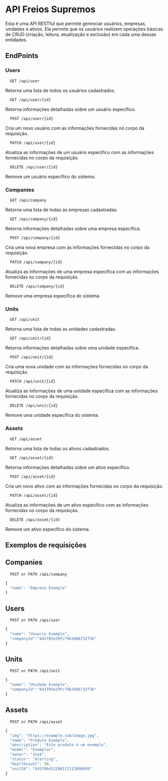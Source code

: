 
# API Freios Supremos 

Esta é uma API RESTful que permite gerenciar usuários, empresas, unidades e ativos. Ela permite que os usuários realizem operações básicas de CRUD (criação, leitura, atualização e exclusão) em cada uma dessas entidades.



## EndPoints

### Users

```http
  GET /api/user
```
Retorna uma lista de todos os usuários cadastrados.

```http
  GET /api/user/{id}
```
Retorna informações detalhadas sobre um usuário específico.

```http
  POST /api/user/{id}
```
Cria um novo usuário com as informações fornecidas no corpo da requisição.

```http
  PATCH /api/user/{id}
```
Atualiza as informações de um usuário específico com as informações fornecidas no corpo da requisição.

```http
  DELETE /api/user/{id}
```
Remove um usuário específico do sistema.

### Companies

```http
  GET /api/company
```
Retorna uma lista de todas as empresas cadastradas.

```http
  GET /api/company/{id}
```
Retorna informações detalhadas sobre uma empresa específica.

```http
  POST /api/company/{id}
```
Cria uma nova empresa com as informações fornecidas no corpo da requisição.

```http
  PATCH /api/company/{id}
```
Atualiza as informações de uma empresa específica com as informações fornecidas no corpo da requisição.

```http
  DELETE /api/company/{id}
```
Remove uma empresa específica do sistema.

### Units

```http
  GET /api/unit
```
Retorna uma lista de todas as unidades cadastradas.

```http
  GET /api/unit/{id}
```
Retorna informações detalhadas sobre uma unidade específica.

```http
  POST /api/unit/{id}
```
Cria uma nova unidade com as informações fornecidas no corpo da requisição.

```http
  PATCH /api/unit/{id}
```
Atualiza as informações de uma unidade específica com as informações fornecidas no corpo da requisição.

```http
  DELETE /api/unit/{id}
```
Remove uma unidade específica do sistema.

### Assets

```http
  GET /api/asset
```
Retorna uma lista de todas os ativos cadastrados.

```http
  GET /api/asset/{id}
```
Retorna informações detalhadas sobre um ativo específico.

```http
  POST /api/asset/{id}
```
Cria um novo ativo com as informações fornecidas no corpo da requisição.

```http
  PATCH /api/asset/{id}
```
Atualiza as informações de um ativo específico com as informações fornecidas no corpo da requisição.

```http
  DELETE /api/asset/{id}
```
Remove um ativo específico do sistema.


## Exemplos de requisições
## Companies
```http
  POST or PATH /api/company
```

```javascript
{
  "name": "Empresa Exemplo"
}
```
## Users
```http
  POST or PATH /api/user
```

```javascript
{
  "name": "Usuario Exemplo",
  "companyId":"641f05e29fc79b3d66732f3b"
}
```
## Units
```http
  POST or PATH /api/unit
```

```javascript
{
  "name": "Unidade Exemplo",
  "companyId":"641f05e29fc79b3d66732f3b"
}
```
## Assets
```http
  POST or PATH /api/asset
```

```javascript
{
  "img": "https://example.com/image.jpg",
  "name": "Produto Exemplo",
  "description": "Este produto é um exemplo",
  "model": "Exemplar",
  "owner": "José",
  "status": "Alerting",
  "healthLevel": 90,
  "unitId": "641f06d122801f2112098dd9"
}
```



